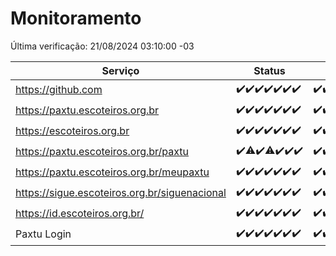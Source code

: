 # Monitoramento

Última verificação: 21/08/2024 03:10:00 -03

|Serviço|Status|Últimas 24h|
|---|---|---|
|https://github.com|<span title="2024-08-14: OK=23">✔️</span><span title="2024-08-15: OK=24">✔️</span><span title="2024-08-16: OK=24">✔️</span><span title="2024-08-17: OK=24">✔️</span><span title="2024-08-18: OK=23">✔️</span><span title="2024-08-19: OK=23">✔️</span><span title="2024-08-20: OK=6">✔️</span>|<span title="20/08/2024 03:10:00 -03 : 200">✔️</span><span title="20/08/2024 04:08:00 -03 : 200">✔️</span><span title="20/08/2024 05:11:00 -03 : 200">✔️</span><span title="20/08/2024 06:09:00 -03 : 200">✔️</span><span title="20/08/2024 07:08:00 -03 : 200">✔️</span><span title="20/08/2024 08:07:00 -03 : 200">✔️</span><span title="20/08/2024 09:14:00 -03 : 200">✔️</span><span title="20/08/2024 10:12:00 -03 : 200">✔️</span><span title="20/08/2024 11:07:00 -03 : 200">✔️</span><span title="20/08/2024 12:07:00 -03 : 200">✔️</span><span title="20/08/2024 13:08:00 -03 : 200">✔️</span><span title="20/08/2024 14:06:00 -03 : 200">✔️</span><span title="20/08/2024 15:10:00 -03 : 200">✔️</span><span title="20/08/2024 16:04:00 -03 : 200">✔️</span><span title="20/08/2024 17:09:00 -03 : 200">✔️</span><span title="20/08/2024 18:07:00 -03 : 200">✔️</span><span title="20/08/2024 19:06:00 -03 : 200">✔️</span><span title="20/08/2024 20:08:00 -03 : 200">✔️</span><span title="20/08/2024 21:35:00 -03 : 200">✔️</span><span title="20/08/2024 22:58:00 -03 : 200">✔️</span><span title="20/08/2024 23:33:00 -03 : 200">✔️</span><span title="21/08/2024 00:08:00 -03 : 200">✔️</span><span title="21/08/2024 01:10:00 -03 : 200">✔️</span><span title="21/08/2024 02:07:00 -03 : 200">✔️</span><span title="21/08/2024 03:10:00 -03 : 200">✔️</span>|
|https://paxtu.escoteiros.org.br|<span title="2024-08-14: OK=23">✔️</span><span title="2024-08-15: OK=24">✔️</span><span title="2024-08-16: OK=24">✔️</span><span title="2024-08-17: OK=24">✔️</span><span title="2024-08-18: OK=23">✔️</span><span title="2024-08-19: OK=23">✔️</span><span title="2024-08-20: OK=6">✔️</span>|<span title="20/08/2024 03:10:00 -03 : 200">✔️</span><span title="20/08/2024 04:08:00 -03 : 200">✔️</span><span title="20/08/2024 05:11:00 -03 : 200">✔️</span><span title="20/08/2024 06:09:00 -03 : 200">✔️</span><span title="20/08/2024 07:08:00 -03 : 200">✔️</span><span title="20/08/2024 08:07:00 -03 : 200">✔️</span><span title="20/08/2024 09:14:00 -03 : 200">✔️</span><span title="20/08/2024 10:12:00 -03 : 200">✔️</span><span title="20/08/2024 11:07:00 -03 : 200">✔️</span><span title="20/08/2024 12:07:00 -03 : 200">✔️</span><span title="20/08/2024 13:08:00 -03 : 200">✔️</span><span title="20/08/2024 14:06:00 -03 : 200">✔️</span><span title="20/08/2024 15:10:00 -03 : 200">✔️</span><span title="20/08/2024 16:04:00 -03 : 200">✔️</span><span title="20/08/2024 17:09:00 -03 : 0">❌</span><span title="20/08/2024 18:07:00 -03 : 200">✔️</span><span title="20/08/2024 19:06:00 -03 : 200">✔️</span><span title="20/08/2024 20:08:00 -03 : 200">✔️</span><span title="20/08/2024 21:35:00 -03 : 200">✔️</span><span title="20/08/2024 22:58:00 -03 : 200">✔️</span><span title="20/08/2024 23:33:00 -03 : 200">✔️</span><span title="21/08/2024 00:08:00 -03 : 200">✔️</span><span title="21/08/2024 01:10:00 -03 : 200">✔️</span><span title="21/08/2024 02:07:00 -03 : 200">✔️</span><span title="21/08/2024 03:10:00 -03 : 200">✔️</span>|
|https://escoteiros.org.br|<span title="2024-08-14: OK=23">✔️</span><span title="2024-08-15: OK=24">✔️</span><span title="2024-08-16: OK=24">✔️</span><span title="2024-08-17: OK=24">✔️</span><span title="2024-08-18: OK=23">✔️</span><span title="2024-08-19: OK=23">✔️</span><span title="2024-08-20: OK=6">✔️</span>|<span title="20/08/2024 03:10:00 -03 : 200">✔️</span><span title="20/08/2024 04:08:00 -03 : 200">✔️</span><span title="20/08/2024 05:11:00 -03 : 200">✔️</span><span title="20/08/2024 06:09:00 -03 : 200">✔️</span><span title="20/08/2024 07:08:00 -03 : 200">✔️</span><span title="20/08/2024 08:07:00 -03 : 200">✔️</span><span title="20/08/2024 09:14:00 -03 : 200">✔️</span><span title="20/08/2024 10:12:00 -03 : 200">✔️</span><span title="20/08/2024 11:07:00 -03 : 200">✔️</span><span title="20/08/2024 12:07:00 -03 : 200">✔️</span><span title="20/08/2024 13:08:00 -03 : 200">✔️</span><span title="20/08/2024 14:06:00 -03 : 200">✔️</span><span title="20/08/2024 15:10:00 -03 : 200">✔️</span><span title="20/08/2024 16:04:00 -03 : 200">✔️</span><span title="20/08/2024 17:09:00 -03 : 0">❌</span><span title="20/08/2024 18:07:00 -03 : 200">✔️</span><span title="20/08/2024 19:06:00 -03 : 200">✔️</span><span title="20/08/2024 20:08:00 -03 : 200">✔️</span><span title="20/08/2024 21:35:00 -03 : 200">✔️</span><span title="20/08/2024 22:58:00 -03 : 200">✔️</span><span title="20/08/2024 23:33:00 -03 : 200">✔️</span><span title="21/08/2024 00:08:00 -03 : 200">✔️</span><span title="21/08/2024 01:10:00 -03 : 200">✔️</span><span title="21/08/2024 02:07:00 -03 : 200">✔️</span><span title="21/08/2024 03:10:00 -03 : 200">✔️</span>|
|https://paxtu.escoteiros.org.br/paxtu|<span title="2024-08-14: OK=23">✔️</span><span title="2024-08-15: OK=23, Falhas=1">⚠️</span><span title="2024-08-16: OK=24">✔️</span><span title="2024-08-17: OK=23, Falhas=1">⚠️</span><span title="2024-08-18: OK=23">✔️</span><span title="2024-08-19: OK=23">✔️</span><span title="2024-08-20: OK=6">✔️</span>|<span title="20/08/2024 03:10:00 -03 : 200">✔️</span><span title="20/08/2024 04:08:00 -03 : 200">✔️</span><span title="20/08/2024 05:11:00 -03 : 200">✔️</span><span title="20/08/2024 06:09:00 -03 : 200">✔️</span><span title="20/08/2024 07:08:00 -03 : 200">✔️</span><span title="20/08/2024 08:07:00 -03 : 200">✔️</span><span title="20/08/2024 09:14:00 -03 : 200">✔️</span><span title="20/08/2024 10:12:00 -03 : 200">✔️</span><span title="20/08/2024 11:07:00 -03 : 200">✔️</span><span title="20/08/2024 12:07:00 -03 : 200">✔️</span><span title="20/08/2024 13:08:00 -03 : 200">✔️</span><span title="20/08/2024 14:06:00 -03 : 200">✔️</span><span title="20/08/2024 15:10:00 -03 : 200">✔️</span><span title="20/08/2024 16:04:00 -03 : 200">✔️</span><span title="20/08/2024 17:09:00 -03 : 0">❌</span><span title="20/08/2024 18:07:00 -03 : 200">✔️</span><span title="20/08/2024 19:06:00 -03 : 200">✔️</span><span title="20/08/2024 20:08:00 -03 : 200">✔️</span><span title="20/08/2024 21:35:00 -03 : 200">✔️</span><span title="20/08/2024 22:58:00 -03 : 200">✔️</span><span title="20/08/2024 23:33:00 -03 : 200">✔️</span><span title="21/08/2024 00:08:00 -03 : 200">✔️</span><span title="21/08/2024 01:10:00 -03 : 200">✔️</span><span title="21/08/2024 02:07:00 -03 : 200">✔️</span><span title="21/08/2024 03:10:00 -03 : 200">✔️</span>|
|https://paxtu.escoteiros.org.br/meupaxtu|<span title="2024-08-14: OK=23">✔️</span><span title="2024-08-15: OK=24">✔️</span><span title="2024-08-16: OK=24">✔️</span><span title="2024-08-17: OK=24">✔️</span><span title="2024-08-18: OK=23">✔️</span><span title="2024-08-19: OK=23">✔️</span><span title="2024-08-20: OK=6">✔️</span>|<span title="20/08/2024 03:10:00 -03 : 200">✔️</span><span title="20/08/2024 04:08:00 -03 : 200">✔️</span><span title="20/08/2024 05:11:00 -03 : 200">✔️</span><span title="20/08/2024 06:09:00 -03 : 200">✔️</span><span title="20/08/2024 07:08:00 -03 : 200">✔️</span><span title="20/08/2024 08:07:00 -03 : 200">✔️</span><span title="20/08/2024 09:14:00 -03 : 200">✔️</span><span title="20/08/2024 10:12:00 -03 : 200">✔️</span><span title="20/08/2024 11:07:00 -03 : 200">✔️</span><span title="20/08/2024 12:07:00 -03 : 200">✔️</span><span title="20/08/2024 13:08:00 -03 : 200">✔️</span><span title="20/08/2024 14:06:00 -03 : 200">✔️</span><span title="20/08/2024 15:10:00 -03 : 200">✔️</span><span title="20/08/2024 16:04:00 -03 : 200">✔️</span><span title="20/08/2024 17:09:00 -03 : 0">❌</span><span title="20/08/2024 18:07:00 -03 : 200">✔️</span><span title="20/08/2024 19:06:00 -03 : 200">✔️</span><span title="20/08/2024 20:08:00 -03 : 200">✔️</span><span title="20/08/2024 21:35:00 -03 : 200">✔️</span><span title="20/08/2024 22:58:00 -03 : 200">✔️</span><span title="20/08/2024 23:33:00 -03 : 200">✔️</span><span title="21/08/2024 00:08:00 -03 : 200">✔️</span><span title="21/08/2024 01:10:00 -03 : 200">✔️</span><span title="21/08/2024 02:07:00 -03 : 200">✔️</span><span title="21/08/2024 03:10:00 -03 : 200">✔️</span>|
|https://sigue.escoteiros.org.br/siguenacional|<span title="2024-08-14: OK=23">✔️</span><span title="2024-08-15: OK=24">✔️</span><span title="2024-08-16: OK=24">✔️</span><span title="2024-08-17: OK=24">✔️</span><span title="2024-08-18: OK=23">✔️</span><span title="2024-08-19: OK=23">✔️</span><span title="2024-08-20: OK=6">✔️</span>|<span title="20/08/2024 03:10:00 -03 : 200">✔️</span><span title="20/08/2024 04:08:00 -03 : 200">✔️</span><span title="20/08/2024 05:11:00 -03 : 200">✔️</span><span title="20/08/2024 06:09:00 -03 : 200">✔️</span><span title="20/08/2024 07:08:00 -03 : 200">✔️</span><span title="20/08/2024 08:07:00 -03 : 200">✔️</span><span title="20/08/2024 09:14:00 -03 : 200">✔️</span><span title="20/08/2024 10:12:00 -03 : 200">✔️</span><span title="20/08/2024 11:07:00 -03 : 200">✔️</span><span title="20/08/2024 12:07:00 -03 : 200">✔️</span><span title="20/08/2024 13:08:00 -03 : 200">✔️</span><span title="20/08/2024 14:06:00 -03 : 200">✔️</span><span title="20/08/2024 15:10:00 -03 : 200">✔️</span><span title="20/08/2024 16:04:00 -03 : 200">✔️</span><span title="20/08/2024 17:09:00 -03 : 0">❌</span><span title="20/08/2024 18:07:00 -03 : 200">✔️</span><span title="20/08/2024 19:06:00 -03 : 200">✔️</span><span title="20/08/2024 20:08:00 -03 : 200">✔️</span><span title="20/08/2024 21:35:00 -03 : 200">✔️</span><span title="20/08/2024 22:58:00 -03 : 200">✔️</span><span title="20/08/2024 23:33:00 -03 : 200">✔️</span><span title="21/08/2024 00:08:00 -03 : 200">✔️</span><span title="21/08/2024 01:10:00 -03 : 200">✔️</span><span title="21/08/2024 02:07:00 -03 : 200">✔️</span><span title="21/08/2024 03:10:00 -03 : 200">✔️</span>|
|https://id.escoteiros.org.br/|<span title="2024-08-14: OK=23">✔️</span><span title="2024-08-15: OK=24">✔️</span><span title="2024-08-16: OK=24">✔️</span><span title="2024-08-17: OK=24">✔️</span><span title="2024-08-18: OK=23">✔️</span><span title="2024-08-19: OK=23">✔️</span><span title="2024-08-20: OK=6">✔️</span>|<span title="20/08/2024 03:10:00 -03 : 200">✔️</span><span title="20/08/2024 04:08:00 -03 : 200">✔️</span><span title="20/08/2024 05:11:00 -03 : 200">✔️</span><span title="20/08/2024 06:09:00 -03 : 200">✔️</span><span title="20/08/2024 07:08:00 -03 : 200">✔️</span><span title="20/08/2024 08:07:00 -03 : 200">✔️</span><span title="20/08/2024 09:14:00 -03 : 200">✔️</span><span title="20/08/2024 10:12:00 -03 : 200">✔️</span><span title="20/08/2024 11:07:00 -03 : 200">✔️</span><span title="20/08/2024 12:07:00 -03 : 200">✔️</span><span title="20/08/2024 13:08:00 -03 : 200">✔️</span><span title="20/08/2024 14:06:00 -03 : 200">✔️</span><span title="20/08/2024 15:10:00 -03 : 200">✔️</span><span title="20/08/2024 16:04:00 -03 : 200">✔️</span><span title="20/08/2024 17:09:00 -03 : 200">✔️</span><span title="20/08/2024 18:07:00 -03 : 200">✔️</span><span title="20/08/2024 19:06:00 -03 : 200">✔️</span><span title="20/08/2024 20:08:00 -03 : 200">✔️</span><span title="20/08/2024 21:35:00 -03 : 200">✔️</span><span title="20/08/2024 22:58:00 -03 : 200">✔️</span><span title="20/08/2024 23:33:00 -03 : 200">✔️</span><span title="21/08/2024 00:08:00 -03 : 200">✔️</span><span title="21/08/2024 01:10:00 -03 : 200">✔️</span><span title="21/08/2024 02:07:00 -03 : 200">✔️</span><span title="21/08/2024 03:10:00 -03 : 200">✔️</span>|
|Paxtu Login|<span title="2024-08-14: OK=23">✔️</span><span title="2024-08-15: OK=24">✔️</span><span title="2024-08-16: OK=24">✔️</span><span title="2024-08-17: OK=24">✔️</span><span title="2024-08-18: OK=23">✔️</span><span title="2024-08-19: OK=23">✔️</span><span title="2024-08-20: OK=6">✔️</span>|<span title="20/08/2024 03:10:00 -03 : 200">✔️</span><span title="20/08/2024 04:08:00 -03 : 200">✔️</span><span title="20/08/2024 05:11:00 -03 : 200">✔️</span><span title="20/08/2024 06:09:00 -03 : 200">✔️</span><span title="20/08/2024 07:08:00 -03 : 200">✔️</span><span title="20/08/2024 08:07:00 -03 : 200">✔️</span><span title="20/08/2024 09:14:00 -03 : 200">✔️</span><span title="20/08/2024 10:12:00 -03 : 200">✔️</span><span title="20/08/2024 11:07:00 -03 : 200">✔️</span><span title="20/08/2024 12:07:00 -03 : 200">✔️</span><span title="20/08/2024 13:08:00 -03 : 200">✔️</span><span title="20/08/2024 14:06:00 -03 : 200">✔️</span><span title="20/08/2024 15:10:00 -03 : 200">✔️</span><span title="20/08/2024 16:04:00 -03 : 200">✔️</span><span title="20/08/2024 17:09:00 -03 : 504">❌</span><span title="20/08/2024 18:07:00 -03 : 200">✔️</span><span title="20/08/2024 19:06:00 -03 : 200">✔️</span><span title="20/08/2024 20:08:00 -03 : 200">✔️</span><span title="20/08/2024 21:35:00 -03 : 200">✔️</span><span title="20/08/2024 22:58:00 -03 : 200">✔️</span><span title="20/08/2024 23:33:00 -03 : 200">✔️</span><span title="21/08/2024 00:08:00 -03 : 200">✔️</span><span title="21/08/2024 01:10:00 -03 : 200">✔️</span><span title="21/08/2024 02:07:00 -03 : 200">✔️</span><span title="21/08/2024 03:10:00 -03 : 200">✔️</span>|
